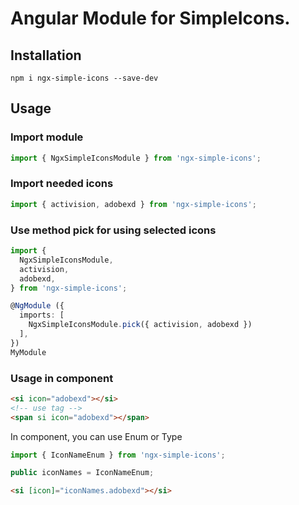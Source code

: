 # Angular Module for SimpleIcons.

## Installation

```
npm i ngx-simple-icons --save-dev
```

## Usage

### Import module

```typescript
import { NgxSimpleIconsModule } from 'ngx-simple-icons';
```

### Import needed icons

```typescript
import { activision, adobexd } from 'ngx-simple-icons';
```

### Use method pick for using selected icons

```typescript
import { 
  NgxSimpleIconsModule, 
  activision,
  adobexd,
} from 'ngx-simple-icons';

@NgModule ({
  imports: [
    NgxSimpleIconsModule.pick({ activision, adobexd })
  ],
})
MyModule
```

### Usage in component

```html
<si icon="adobexd"></si>
<!-- use tag -->
<span si icon="adobexd"></span>

```

In component, you can use Enum or Type

```typescript
import { IconNameEnum } from 'ngx-simple-icons';

public iconNames = IconNameEnum;
```

```html
<si [icon]="iconNames.adobexd"></si>
```
